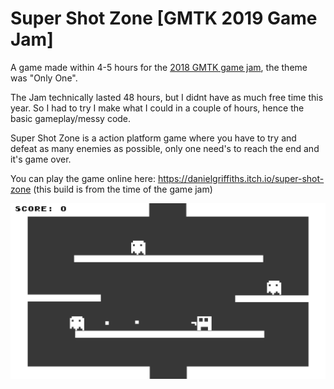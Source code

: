# Super Shot Zone [GMTK 2019 Game Jam]

A game made within 4-5 hours for the [2018 GMTK game jam](https://itch.io/jam/gmtk-2018), the theme was "Only One". 

The Jam technically lasted 48 hours, but I didnt have as much free time this year. So I had to try I make what I could in a couple of hours,
hence the basic gameplay/messy code.

Super Shot Zone is a action platform game where you have to try and defeat as many enemies as possible, only one need's to reach the end and it's game over.

You can play the game online here: https://danielgriffiths.itch.io/super-shot-zone (this build is from the time of the game jam)

![Gameplay](/screenshot.png)
